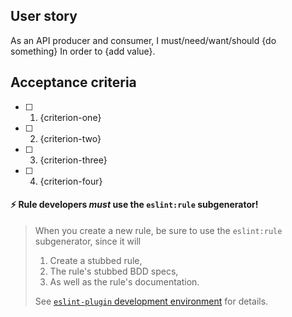 <!--- Provide a general summary of the issue in the Title above -->

<!--- If you're suggesting a change/improvement, uncomment this block -->
## User story

As an API producer and consumer,
I must/need/want/should {do something}
In order to {add value}.

<!--- Write each criterion in the present tense. Criteria should express the
      plugin's state once the ESLint: Rule's or ESLint: Processor's requirements
      have been met and all tests pass with full coverage. -->
## Acceptance criteria

- [ ] 1. {criterion-one}
- [ ] 2. {criterion-two}
- [ ] 3. {criterion-three}
- [ ] 4. {criterion-four}

#### :zap: Rule developers _must_ use the `eslint:rule` subgenerator!

> When you create a new rule, be sure to use the `eslint:rule` subgenerator, since it will
> 1. Create a stubbed rule,
> 2. The rule's stubbed BDD specs,
> 3. As well as the rule's documentation.
>
> See [`eslint-plugin` development environment][eslint-plugin-dev-env-url] for details.

<!-- DEFECTS -->
<!--- If you're describing a bug, tell us what should happen -->
<!-- ## Expected Behavior -->


<!-- ## Current Behavior -->
<!--- If describing a bug, tell us what happens instead of the expected behavior -->
<!--- If suggesting a change/improvement, explain the difference from current behavior -->

<!-- ## Possible Solution -->
<!--- Not obligatory, but suggest a fix/reason for the bug, -->
<!--- or ideas how to implement the addition or change -->

<!-- ## Steps to Reproduce (for bugs) -->
<!--- Provide a link to a live example, or an unambiguous set of steps to -->
<!--- reproduce this bug. Include code to reproduce, if relevant -->
<!-- 1.
2.
3.
4. -->

<!-- ## Context -->
<!--- How has this issue affected you? What are you trying to accomplish? -->
<!--- Providing context helps us come up with a solution that is most useful in the real world -->

<!-- ## Your Environment -->
<!--- Include as many relevant details about the environment you experienced the Type: Defect in -->
<!-- * Version used:
* Environment name and version (e.g. Chrome 39, node.js 5.4):
* Operating System and version (desktop or mobile):
* Link to your project: -->

[eslint-plugin-dev-env-url]: http://eslint.org/docs/developer-guide/development-environment
